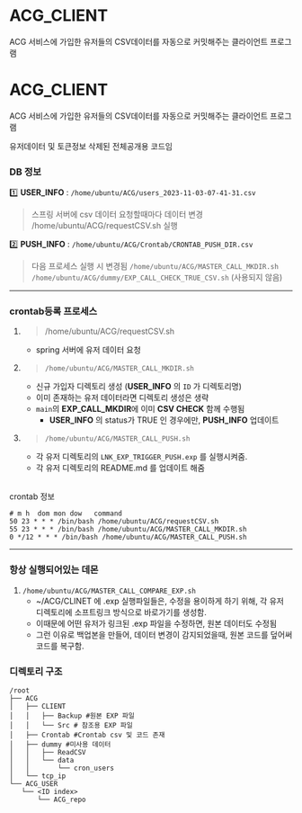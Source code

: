 # ACG_CLIENT
ACG 서비스에 가입한 유저들의 CSV데이터를 자동으로 커밋해주는 클라이언트 프로그램

# ACG_CLIENT
ACG 서비스에 가입한 유저들의 CSV데이터를 자동으로 커밋해주는 클라이언트 프로그램

유저데이터 및 토큰정보 삭제된 전체공개용 코드임


### DB 정보
1️⃣ **USER_INFO** : `/home/ubuntu/ACG/users_2023-11-03-07-41-31.csv`
> 스프링 서버에 csv 데이터 요청할때마다 데이터 변경
> /home/ubuntu/ACG/requestCSV.sh 실행

2️⃣ **PUSH_INFO** : `/home/ubuntu/ACG/Crontab/CRONTAB_PUSH_DIR.csv`
> 다음 프로세스 실행 시 변경됨
> `/home/ubuntu/ACG/MASTER_CALL_MKDIR.sh`
> `/home/ubuntu/ACG/dummy/EXP_CALL_CHECK_TRUE_CSV.sh` (사용되지 않음)

---

### crontab등록 프로세스

1. >/home/ubuntu/ACG/requestCSV.sh
   - spring 서버에 유저 데이터 요청
2. >`/home/ubuntu/ACG/MASTER_CALL_MKDIR.sh`
    - 신규 가입자 디렉토리 생성 (**USER_INFO** 의 `ID` 가 디렉토리명)
    - 이미 존재하는 유저 데이터라면 디렉토리 생성은 생략
    - `main`의 **EXP_CALL_MKDIR**에 이미 **CSV CHECK** 함께 수행됨
      - **USER_INFO** 의 status가 TRUE 인 경우에만, **PUSH_INFO** 업데이트
3. > `/home/ubuntu/ACG/MASTER_CALL_PUSH.sh`
   - 각 유저 디렉토리의 `LNK_EXP_TRIGGER_PUSH.exp` 를 실행시켜줌.
   - 각 유저 디렉토리의 README.md 를 업데이트 해줌


</br>crontab 정보
```sehll
# m h  dom mon dow   command
50 23 * * * /bin/bash /home/ubuntu/ACG/requestCSV.sh
55 23 * * * /bin/bash /home/ubuntu/ACG/MASTER_CALL_MKDIR.sh
0 */12 * * * /bin/bash /home/ubuntu/ACG/MASTER_CALL_PUSH.sh
```

---

### 항상 실행되어있는 데몬
1. `/home/ubuntu/ACG/MASTER_CALL_COMPARE_EXP.sh`
   - ~/ACG/CLINET 에 .exp 실행파일들은, 수정을 용이하게 하기 위해, 각 유저 디렉토리에 소프트링크 방식으로 바로가기를 생성함.
   - 이때문에 어떤 유저가 링크된 .exp 파일을 수정하면, 원본 데이터도 수정됨
   - 그런 이유로 백업본을 만들어, 데이터 변경이 감지되었을때, 원본 코드를 덮어써 코드를 복구함.

### 디렉토리 구조
```shell
/root
├── ACG
│   ├── CLIENT
│   │   ├── Backup #원본 EXP 파일
│   │   └── Src # 참조용 EXP 파일
│   ├── Crontab #Crontab csv 및 코드 존재
│   ├── dummy #미사용 데이터
│   │   ├── ReadCSV
│   │   └── data
│   │       └── cron_users
│   └── tcp_ip
└── ACG_USER
   └── <ID index>
       └── ACG_repo
```
